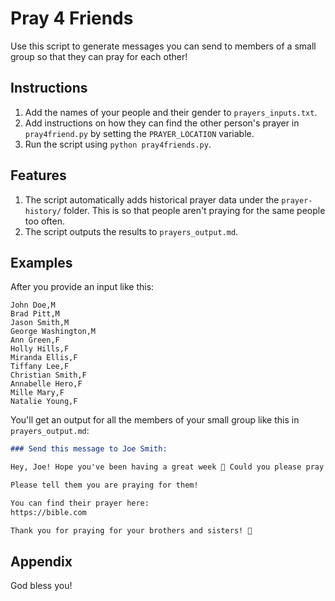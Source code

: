 # Pray 4 Friends

Use this script to generate messages you can send to members of a small group so that they can pray for each other!

## Instructions

1. Add the names of your people and their gender to `prayers_inputs.txt`.
1. Add instructions on how they can find the other person's prayer in `pray4friend.py` by setting the `PRAYER_LOCATION` variable.
1. Run the script using `python pray4friends.py`.

## Features

1. The script automatically adds historical prayer data under the `prayer-history/` folder. This is so that people aren't praying for the same people too often.
1. The script outputs the results to `prayers_output.md`.

## Examples

After you provide an input like this:

```
John Doe,M
Brad Pitt,M
Jason Smith,M
George Washington,M
Ann Green,F
Holly Hills,F
Miranda Ellis,F
Tiffany Lee,F
Christian Smith,F
Annabelle Hero,F
Mille Mary,F
Natalie Young,F
```

You'll get an output for all the members of your small group like this in `prayers_output.md`:

```markdown
### Send this message to Joe Smith:

Hey, Joe! Hope you've been having a great week 🙂 Could you please pray for Johnny Cash at least once this week?

Please tell them you are praying for them!

You can find their prayer here:
https://bible.com

Thank you for praying for your brothers and sisters! 🙂
```

## Appendix

God bless you!